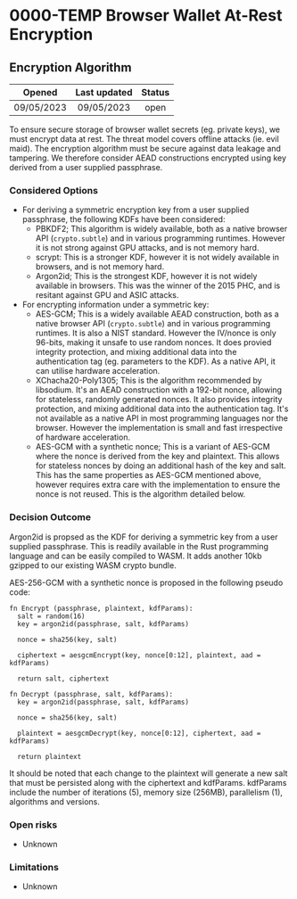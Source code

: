 # 0000-TEMP Browser Wallet At-Rest Encryption

## Encryption Algorithm

|   Opened   | Last updated |    Status    |
|:----------:|:------------:|:------------:|
| 09/05/2023 |  09/05/2023  |     open     |

To ensure secure storage of browser wallet secrets (eg. private keys), we must encrypt data at rest.
The threat model covers offline attacks (ie. evil maid). The encryption algorithm must be secure against
data leakage and tampering. We therefore consider AEAD constructions encrypted using key derived from a 
user supplied passphrase.

### Considered Options

* For deriving a symmetric encryption key from a user supplied passphrase, the following KDFs have been considered:
  - PBKDF2; This algorithm is widely available, both as a native browser API (`crypto.subtle`) and in various programming
    runtimes. However it is not strong against GPU attacks, and is not memory hard.
  - scrypt: This is a stronger KDF, however it is not widely available in browsers, and is not memory hard.
  - Argon2id; This is the strongest KDF, however it is not widely available in browsers. This was the winner of the 2015 PHC,
    and is resitant against GPU and ASIC attacks.
* For encrypting information under a symmetric key:
  - AES-GCM; This is a widely available AEAD construction, both as a native browser API (`crypto.subtle`) and in various
    programming runtimes. It is also a NIST standard. However the IV/nonce is only 96-bits, making it unsafe to use random nonces.
    It does provied integrity protection, and mixing additional data into the authentication tag (eg. parameters to the KDF).
    As a native API, it can utilise hardware acceleration.
  - XChacha20-Poly1305; This is the algorithm recommended by libsodium. It's an AEAD construction with a 192-bit nonce, allowing for
    stateless, randomly generated nonces. It also provides integrity protection, and mixing additional data into the authentication
    tag. It's not available as a native API in most programming languages nor the browser. However the implementation is small and fast
    irrespective of hardware acceleration.
  - AES-GCM with a synthetic nonce; This is a variant of AES-GCM where the nonce is derived from the key and plaintext. This
    allows for stateless nonces by doing an additional hash of the key and salt. This has the same properties as AES-GCM mentioned
    above, however requires extra care with the implementation to ensure the nonce is not reused. This is the algorithm detailed below.
  

### Decision Outcome

Argon2id is propsed as the KDF for deriving a symmetric key from a user supplied passphrase. This is readily available in the Rust programming
language and can be easily compiled to WASM. It adds another 10kb gzipped to our existing WASM crypto bundle.

AES-256-GCM with a synthetic nonce is proposed in the following pseudo code:

```
fn Encrypt (passphrase, plaintext, kdfParams):
  salt = random(16)
  key = argon2id(passphrase, salt, kdfParams)

  nonce = sha256(key, salt)

  ciphertext = aesgcmEncrypt(key, nonce[0:12], plaintext, aad = kdfParams)

  return salt, ciphertext

fn Decrypt (passphrase, salt, kdfParams):
  key = argon2id(passphrase, salt, kdfParams)

  nonce = sha256(key, salt)

  plaintext = aesgcmDecrypt(key, nonce[0:12], ciphertext, aad = kdfParams)

  return plaintext
```

It should be noted that each change to the plaintext will generate a new salt that must be persisted along with the ciphertext and kdfParams.
kdfParams include the number of iterations (5), memory size (256MB), parallelism (1), algorithms and versions.

### Open risks

* Unknown

### Limitations

* Unknown
